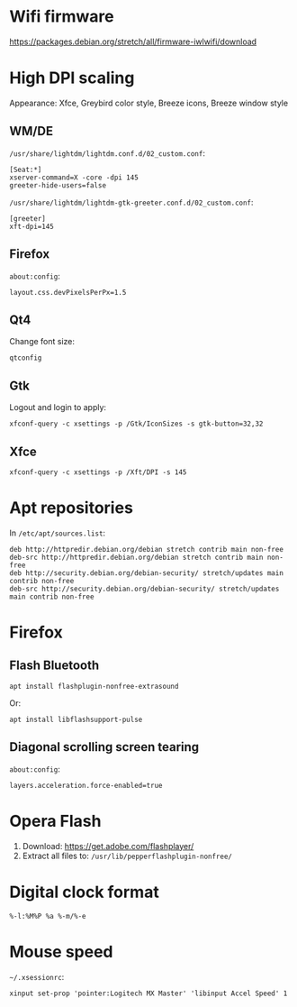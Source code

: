 # Wifi firmware

https://packages.debian.org/stretch/all/firmware-iwlwifi/download

# High DPI scaling

Appearance: Xfce, Greybird color style, Breeze icons, Breeze window style

## WM/DE ##

`/usr/share/lightdm/lightdm.conf.d/02_custom.conf`:

    [Seat:*]
    xserver-command=X -core -dpi 145
    greeter-hide-users=false

`/usr/share/lightdm/lightdm-gtk-greeter.conf.d/02_custom.conf`:

    [greeter]
    xft-dpi=145

## Firefox ##

`about:config`:

    layout.css.devPixelsPerPx=1.5

## Qt4 ##

Change font size:

    qtconfig

## Gtk ##

Logout and login to apply:

    xfconf-query -c xsettings -p /Gtk/IconSizes -s gtk-button=32,32

## Xfce ##

    xfconf-query -c xsettings -p /Xft/DPI -s 145

# Apt repositories

In `/etc/apt/sources.list`:

    deb http://httpredir.debian.org/debian stretch contrib main non-free
    deb-src http://httpredir.debian.org/debian stretch contrib main non-free
    deb http://security.debian.org/debian-security/ stretch/updates main contrib non-free
    deb-src http://security.debian.org/debian-security/ stretch/updates main contrib non-free

# Firefox

## Flash Bluetooth

    apt install flashplugin-nonfree-extrasound

Or:

    apt install libflashsupport-pulse

## Diagonal scrolling screen tearing

`about:config`:

    layers.acceleration.force-enabled=true

# Opera Flash

1. Download: https://get.adobe.com/flashplayer/
2. Extract all files to: `/usr/lib/pepperflashplugin-nonfree/`

# Digital clock format

    %-l:%M%P %a %-m/%-e

# Mouse speed

`~/.xsessionrc`:

    xinput set-prop 'pointer:Logitech MX Master' 'libinput Accel Speed' 1
